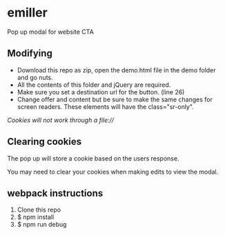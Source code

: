 # emiller
Pop up modal for website CTA

## Modifying 
- Download this repo as zip, open the demo.html file in the demo folder and go nuts.
- All the contents of this folder and jQuery are required.
- Make sure you set a destination url for the button. (line 26)
- Change offer and content but be sure to make the same changes for screen readers. These elements will have the class="sr-only".

*Cookies will not work through a file://*

## Clearing cookies
The pop up will store a cookie based on the users response.

You may need to clear your cookies when making edits to view the modal.

## webpack instructions
1. Clone this repo
2. $ npm install 
3. $ npm run debug


